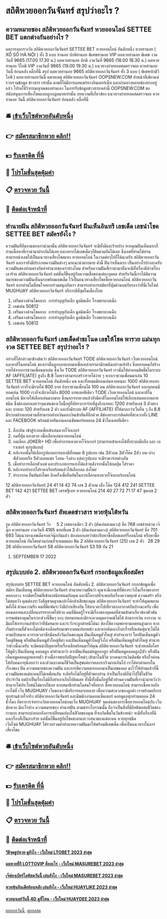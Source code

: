 # สถิติหวยออกวันจันทร์ สรุปว่าอะไร ?
## ความหมายของ สถิติหวยออกวันจันทร์ หวยออนไลน์ SETTEE BET แตกต่างกันอย่างไร ?
ผลการออกรางวัล สถิติหวยออกวันจันทร์ SETTEE BET หวยออนไลน์ อันดับหนึ่ง หวยฮานอย ( XỔ SỐ HÀ NỘI ) ทั้ง 3 แบบ ฮานอย ปกติฮานอย พิเศษฮานอย VIP
ผลหวยฮานอย พิเศษ งวดวันที่ 9665 (17.00 17.30 น.)
ผลหวยฮานอย ปกติ งวดวันที่ 9665 (18.00 18.30 น.)
ผลหวยฮานอย วีไอพี VIP งวดวันที่ 9665 (19.00 19.30 น.)
 แนวทางถ่ายทอดสดตรวจผล หวยฮานอย วันนี้ ย้อนหลัง คลิ๊กที่นี่ 
สรุป ผลหวยฮานอย 9665 สถิติหวยออกวันจันทร์ ทั้ง 3 แบบ ( พิเศษปกติวีไอพี ) ผลหวยฮานอยวันนี้
หมายเหตุ สถิติหวยออกวันจันทร์ OOPSNEW.COM ทำหน้าที่เพียงแค่รวบรวมข้อมูล ข่าวสาร เท่านั้น ตามที่ได้มีการเผยแพร่ทางอินเตอร์เน็ท และผ่านทางหลายช่องทางอยู่แล้ว โปรดใช้วิจารณญาณของท่านเอง ในการรับข้อมูลข่าวสารเหล่านี้ OOPSNEW.COM ขอสนับสนุนการเสี่ยงโชคแบบถูกกฎหมายเท่านั้น
บทความที่เกี่ยวข้อง
แนวทางถ่ายทอดสดตรวจผล หวยฮานอย วันนี้ สถิติหวยออกวันจันทร์ ย้อนหลัง คลิ๊กที่นี่

## 🛎 [เข้าเว็บไซต์หวยอันดับหนึ่ง](https://bit.ly/3BG5bNw)
## 👉 [สมัครสมาชิกหวย คลิก!!](https://bit.ly/3BG5bNw)
## 💵 [รับเครดิต ที่นี่](https://bit.ly/3C3mvgS)
## 👑 [โปรโมชั่นสุดคุ้มค่า](https://bit.ly/3C3mvgS)
## 📋 [ตรวจหวย วันนี้](https://bit.ly/3C3mvgS)
## 📱 [ติดต่อเจ้าหน้าที่](https://bit.ly/3C3mvgS)

## ทำนายฝัน สถิติหวยออกวันจันทร์ ฝันเห็นอินทรี เลขเด็ด เลขนำโชค SETTEE BET สมัครยังไง ?
ความฝันที่ทีมงานของเรานำมานั้น สถิติหวยออกวันจันทร์ จะมีทั้งดีและร้ายบ้าง หากคุณฝันเห็นนรกก็อ่านเนื้อหาที่เรานำมาฝากกันได้เลย และอยากได้เลขเด็ดๆก็ติดตามกันได้เลย ซึ่งเลขที่ท่านได้ท่านสามารถนำเลขไปเป็นแนวทางเสี่ยงโชคแทง หวยออนไลน์ ในงวดต่อๆไปก็ได้นะครับ สถิติหวยออกวันจันทร์ และเรายังมีประเภทความฝันต่างๆ มาแนะนำมากมาย ดังนี้
ฝันว่าเห็นนรก เป็นอย่างไรบ้างละครับความฝันของท่านตรงกันคำทำนายของเราบ้างไหม สำหรับความฝันที่เรานำมานั้นจะมีทั้งเรื่องดีบ้างเรื่องเลวร้าย สถิติหวยออกวันจันทร์ แต่นั้นก็ขึ้นอยู่กับความเชื่อของแต่ละบุคคล สำหรับวันนี้เราได้ตีความหมายของความฝันเห็นนรกพร้อมเลขเด็ด ไว้เป็นแนวทางเสี่ยงโชคซื้อหวยออนไลน์ สถิติหวยออกวันจันทร์ หากท่านใดที่สนใจอยากร่วมสนุกกับเรา สามารถทำการสมัครที่ปุ่มด้านบนรับรองว่าที่นี่เว็บไซต์ MUGHUAY สถิติหวยออกวันจันทร์ บริการดีที่สุดในเมืองไทย
1. เสริมดวงด้านโชคลาภ  การทำบุญกับเด็ก มูลนิธเด็ก โรงพยาบาลเด็ก
2. เลขเด่น 50812
3. เสริมดวงด้านโชคลาภ  การทำบุญกับเด็ก มูลนิธเด็ก โรงพยาบาลเด็ก
4. เสริมดวงด้านโชคลาภ  การทำบุญกับเด็ก มูลนิธเด็ก โรงพยาบาลเด็ก
5. เลขเด่น 50812

## สถิติหวยออกวันจันทร์ เลขเด็ดคำชะโนด เลขให้โชค พารวย แม่นทุกงวด SETTEE BET สรุปว่าอะไร ?
อย่างที่ได้กล่าวมาข้างต้นว่า สถิติหวยออกวันจันทร์ TODE สถิติหวยออกวันจันทร์ เว็บหวยออนไลน์ และคาสิโนออนไลน์ ของเรานั้นถูกออกแบบมาเพื่อเหล่าบรรดานักพนันอย่างแท้จริง ซึ่งหลายคนก็สร้างรายได้จากการชวนเพื่อนมาเล่น ซึ่งเว็บ TODE สถิติหวยออกวันจันทร์ เรานั้นให้ค่าคอมมิชชั่นในระบบ AF (AFFILIATE) สูงถึง 8.8
โดยเราสามารถสร้างรายได้ง่าย ๆ หากเราชวนเพื่อนมาเล่น 10 SETTEE BET หวยออนไลน์ อันดับหนึ่ง คน และทั้งหมดมียอดเล่นหวยคนละ 1000 สถิติหวยออกวันจันทร์ เราก็จะมีรายได้ 800 บาท ถ้าเราชวนเพื่อนได้ 100 คน สถิติหวยออกวันจันทร์ และทุกคนมียอดเล่น 1000 เราก็จะมีรายได้ถึง 8000 บาทเลยทีเดียว
TODE เว็บหวยออนไลน์ และคาสิโนออนไลน์ มีหวยให้เลือกเล่นมากมาย ซึ่งนอกจากหวยแล้วยังมีคาสิโนออนไลน์ให้เลือกเล่นหลากหลายชนิด ซึ่งต้องบอกเลยว่าจุดเด่นของเว็บนี้อยู่ที่อัตราการจ่ายที่สูงถึงบาทละ 1200 สำหรับเลข 3 ตัวตรง และ บาทละ 120 สำหรับเลข 2 ตัว และยังมีระบบ AF (AFFILIATE) ที่ให้มากกว่าเว็บอื่น ๆ ถึง 8.8 มีระบบฝากแบบด่วนที่สามารถฝากเงินและเงินเข้าทันทีอีกด้วย มีช่องทางการติดต่อที่สะดวกทั้ง LINE และ FACEBOOK พร้อมด้วยทีมงานคอนซัพพอร์ทตลอด 24 ชั่วโมงเลยทีเดียว
1. ล็อกอิน เข้าสู่ระบบเพื่อเข้าเล่นหวยโจ๊กเกอร์
2. กดที่ปุ่ม แทงหวย เพื่อเลือกเล่นหวยออนไลน์
3. กดเลือก JOKER+ HD เพื่อทำการแทงหวยโจ๊กเกอร์ (สามารถเข้าแทงได้ทั้งระบบมือถือ และ เบราเซอร์ ทุกรูปแบบ)
4. หลังจากนั้นให้เลือกรูปแบบการแทงมีทั้งหมด 8 รูปแบบ เช่น 3ตัวบน 3ตัวโต๊ด 2ตัว บน-ล่าง 4ตัวลอยเรือ 5ตัวลอยแพร วิ่งบน-วิ่งล่าง แต่ละรูปแบบ จะมีราคาจ่ายต่างกัน
5. เมื่อทำการเลือกตัวเลข และประเภทการแทงได้แล้วหลังจากนั้นให้กดปุ่ม ใส่ราคา
6. หลังจากทำการใส่ราคาเรียบร้อยแล้วให้เลือกกด ส่งโพย
7. ทำการกด ยืนยันส่งโพย อีกครั้งเพื่อยืนยันในการเลือกแทงหวยโจ๊กเกอร์ออนไลน์

12 สถิติหวยออกวันจันทร์ 24 41 14 42 74
เลข 3 ตัวบน เต็ง โต๊ด
124 412 241 SETTEE BET 142 421 SETTEE BET เศรษฐีเบท หวยออนไลน์ 214
40 27 72 71 17 47
ชุดเลข 2 ตัว

## สถิติหวยออกวันจันทร์ อัพเดตข่าวสาร หวยหุ้นไต้หวัน
รูด สถิติหวยออกวันจันทร์ วิ่ง     5 2
เลขหางเดียว 3 ตัว (ตัดเล่นตามดวง) คือ 768
เลขสายด่วน เจ๊นุ๊ก หวยฮานอย งวดวันที่ 4165
ชอบที่เลข 3 ตัว (ตัดเล่นตามดวง) สถิติหวยออกวันจันทร์ คือ 701 693
ได้แนวทางเลขเด็ดจากเจ๊นุ๊กกันแล้ว ต้องบอกเลยว่าต้องรีบหาซื้อล็อตเตอร์รี่ออนไลน์ หรือหาซื้อหวยออนไลน์ กันโดยด่วนก่อนที่จะหมดแผง
ฟัน 2 สถิติหวยออกวันจันทร์ (25)
เลข 2 ตัว   28 29 26 สถิติหวยออกวันจันทร์ 58 สถิติหวยออกวันจันทร์ 53 59
กัน 21
1. SEPTEMBER 17 2022

## สรุปแบบย่อ 2. สถิติหวยออกวันจันทร์ กรอกข้อมูลเพื่อสมัคร
สรุปแบบย่อ SETTEE BET หวยออนไลน์ อันดับหนึ่ง 2. สถิติหวยออกวันจันทร์ กรอกข้อมูลเพื่อสมัคร ฝันเห็นหมู สถิติหวยออกวันจันทร์ ทำนายความฝันว่า คุณจะมีเกณฑ์ที่ต้องระวังในเรื่องของการหลอกลวง จากมิตรใหม่ที่เข้ามาสนิทสนมกับคุณ และมีโอกาสที่จะพบกับเรื่องความทุกข์ ความเศร้า หรือไม่สมหวัง คุณต้องระวังสัญชาตญาณกล้าได้กล้าเสียของคุณ สถิติหวยออกวันจันทร์ จะทำให้คุณพลาดพลั้งได้
ด้านความรัก คนที่มีแฟนระวังมีปากเสียงกัน ให้หาเวลาไปเที่ยวตากอากาศกันบ้างนะครับ เพื่อผ่อนคลายและเปลี่ยนบรรยากาศไปด้วย คนที่มีคนรู้ใจจะมีเรื่องของบุคคลที่สามเข้ามาเกี่ยวข้องพัวพัน อารมณ์ของคุณในระยะช่วงนี้ขึ้นๆ ลงๆ บ่อยมากและมักจะควบคุมอารมณ์ไม่ได้
ด้านการเงิน การงาน จะมีผลให้การงานล่าช้ากว่าที่นัดหมาย และระวังจะถูกตำหนิได้นะ ต้องใช้ความพยายามอดทนสูงมาก หากเริ่มทำงานที่ตัวเองไม่ถนัดจะเดือดร้อนเพราะคนแปลกหน้า และหากคิดกะเก็งกำไรหรือเล่นหุ้นจะไม่ได้ตามเป้าหมาย ควรรอเวลาซักนัดหลังวันเกิดของคุณ
ฝันเห็นหมูตัวใหญ่ คำทำนายว่า ใครฝันเห็นหมูตัวใหญ่สีชมพู หรือฝันเห็นหมูตัวใหญ่สีดำ และฝันเห็นหมูตัวใหญ่วิ่งไล่ หรือฝันเห็นหมูป่าตัวใหญ่ ทำนายว่าช่วงนี้นะครับ จะมีคนนำปัญหาหรือเรื่องเดือดร้อนมาให้คุณ สถิติหวยออกวันจันทร์ จะช่วยเหลือใครให้ดูดีๆ
ฝันเห็นหมู คลอดลูก คำทำนายว่า หากฝันเห็นแม่หมูออกลูก หรือฝันหมูคลอดลูก2ตัว หรือฝันเห็นหมูคลอดลูกหลายตัว ช่วงนี้อาจพบกับปัญหาใหม่ๆ เข้ามาในชีวิต บางคนการเงินติดขัด หรือใจอ่อนให้กับคนอายุน้อยกว่า และส่วนบางคนก็ชีวิตเป็นสุขแต่อาจหลงระเริงมากเกินไป
เราได้หาคำตอบในเรื่องของ ฝัน ความหมายของความฝัน และการตีความหมายออกมาเป็นเลขมงคล มาไว้ให้ท่านแล้วที่นี้ ความฝันของแต่ละคนก็ไม่เหมือนกัน จะดีหรือไม่ก็อยู่ที่ตัวของท่าน ถ้าเป็นเรื่องดีก็นำไปใช้ในชีวิตประจำวัน แต่ถ้าเป็นเรื่องไม่ดีก็อย่าเอาเก็บไปคิดเลย ทั้งนี้ทั้งนั้นก็อยู่ที่ตัวท่านความฝันที่เรานำมาหวังว่า ท่านจะได้ประโยชน์ไม่มากก็น้อย
หากสมาชิกท่านใดสนใจที่อยาก ซื้อหวยออนไลน์ สามารถซื้อหวยกับเราได้ที่ เว็บ MUGHUAY เว็บของเรามีบริการหลากหลาย เพื่อความสะดวกของลูกค้า เราพร้อมบริการทุกท่านด้วยใจจริง สถิติหวยออกวันจันทร์ และมีพนักงานคอลเซ็นเตอร์ คอยดูแลทุกท่านตลอด 24 ชั่วโมง
อัตราการจ่ายรางวัลหวยออนไลน์บนเว็บ MUGHUAY
จุดเด่นของการซื้อหวยออนไลน์กับ เว็บมักหวย มีอะไรบ้าง
ความหมายของ ทำนายฝัน ตามตำราโบราณนั้น ถือว่าเป็นสิ่งที่มีอิทธิพลต่อชีวิตของเรามาก สามารถบ่งบอกถึงการเปลี่ยนแปลงในชีวิตของคุณ ที่จะเกิดขึ้นในวันข้างหน้า จะมีทั้งเรื่องที่ดีและเรื่องที่เป็นลางร้าย แต่นั้นก็ขึ้นอยู่กับโชคชะตาและวาสนาของแต่ละคน หวยทุกชนิด เว็บไซต์ MUGHUAY ได้รวบรวมคำทำนายความฝันมาให้พร้อมตีเลขเด็ด เพื่อเป็นแนวทางในการเสี่ยงโชค

## 🛎 [เข้าเว็บไซต์หวยอันดับหนึ่ง](https://bit.ly/3BG5bNw)
## 👉 [สมัครสมาชิกหวย คลิก!!](https://bit.ly/3BG5bNw)
## 💵 [รับเครดิต ที่นี่](https://bit.ly/3C3mvgS)
## 👑 [โปรโมชั่นสุดคุ้มค่า](https://bit.ly/3C3mvgS)
## 📋 [ตรวจหวย วันนี้](https://bit.ly/3C3mvgS)
## 📱 [ติดต่อเจ้าหน้าที่](https://bit.ly/3C3mvgS)

#### [วิธีจุดธูปหวย ดูยังไง - เว็บใหม่ LTOBET 2023 ล่าสุด](https://atom.io/themes/วิธีจุดธูปหวย%20ดูยังไง%20-%20เว็บใหม่%20ltobet%202023%20ล่าสุด)
#### [ผลหวยยี่กี LOTTOVIP คืออะไร - เว็บใหม่ MASUREBET 2023 ล่าสุด](https://atom.io/themes/ผลหวยยี่กี%20lottovip%20คืออะไร%20-%20เว็บใหม่%20masurebet%202023%20ล่าสุด)
#### [เจ๊ฟองเบียร์ไลฟ์สดวันนี้ เล่นยังไง - เว็บใหม่ MASUREBET 2023 ล่าสุด](https://atom.io/themes/เจ๊ฟองเบียร์ไลฟ์สดวันนี้%20เล่นยังไง%20-%20เว็บใหม่%20masurebet%202023%20ล่าสุด)
#### [หวยหุ้นอินเดียย้อนหลัง เล่นยังไง - เว็บใหม่ HUAYLIKE 2023 ล่าสุด](https://atom.io/themes/หวยหุ้นอินเดียย้อนหลัง%20เล่นยังไง%20-%20เว็บใหม่%20huaylike%202023%20ล่าสุด)
#### [หวยมาเลย์วันนี้ 4D ดูที่ไหน - เว็บใหม่ HUAYDEE 2023 ล่าสุด](https://atom.io/themes/หวยมาเลย์วันนี้%204d%20ดูที่ไหน%20-%20เว็บใหม่%20huaydee%202023%20ล่าสุด)

[ผลบอลวันนี้](https://siamsport.tv "ผลบอลวันนี้"), [ดูบอลสด](https://siamsport.tv/ดูบอลสด "ดูบอลสด")